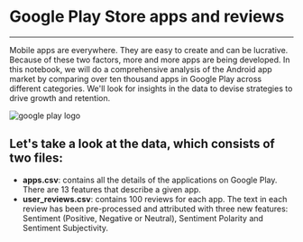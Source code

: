 # Google Play Store apps and reviews
------
Mobile apps are everywhere. They are easy to create and can be lucrative. Because of these two factors, more and more apps are being developed. In this notebook, we will do a comprehensive analysis of the Android app market by comparing over ten thousand apps in Google Play across different categories. We'll look for insights in the data to devise strategies to drive growth and retention.

![google play logo](https://www.freepnglogos.com/uploads/play-store-logo-png/play-store-logo-nisi-filters-australia-11.png)

## Let's take a look at the data, which consists of two files:

- **apps.csv**: contains all the details of the applications on Google Play. There are 13 features that describe a given app.
- **user_reviews.csv**: contains 100 reviews for each app. The text in each review has been pre-processed and attributed with three new features: Sentiment (Positive, Negative or Neutral), Sentiment Polarity and Sentiment Subjectivity.

